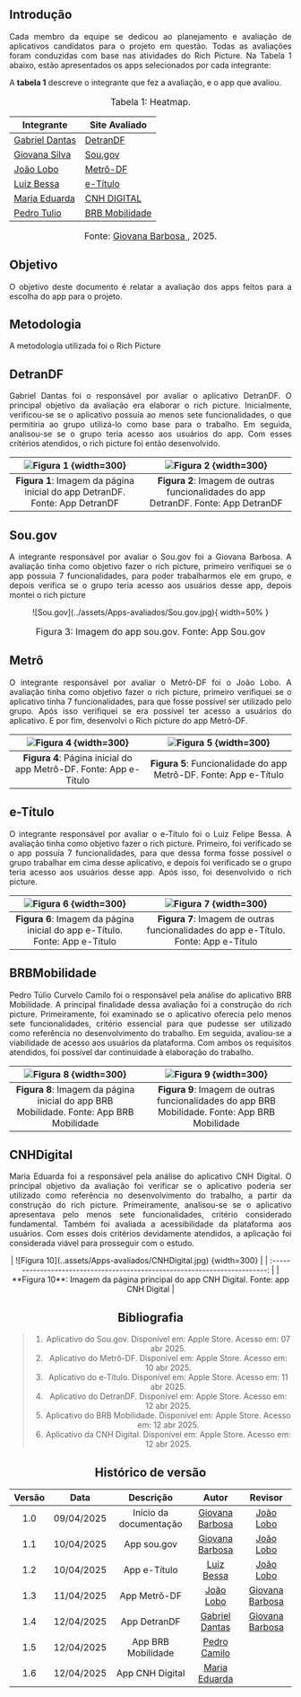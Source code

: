 ## Introdução

<p align="justify">
Cada membro da equipe se dedicou ao planejamento e avaliação de aplicativos candidatos para o projeto em questão. Todas as avaliações foram conduzidas com base nas atividades do Rich Picture. Na Tabela 1 abaixo, estão apresentados os apps selecionados por cada integrante:
</p>

A **tabela 1** descreve o integrante que fez a avaliação, e o app que avaliou.

<center>
    <font size="3"><p style="text-align: center">Tabela 1: Heatmap.</p></font>

| Integrante                                     | Site Avaliado         |
| ---------------------------------------------- | --------------------- |
| [Gabriel Dantas](https://github.com/gbevi)     |  [DetranDF](#detrandf)                     |
| [Giovana Silva](https://github.com/gio221)     | [Sou.gov](#sou.gov)   |
| [João Lobo](https://github.com/joaolobo10)     | [Metrô-DF](#Metrô-DF) |
| [Luiz Bessa](https://github.com/lfelipebessa)  | [e-Título](#e-Título) |
| [Maria Eduarda](https://github.com/maaduh)     | [CNH DIGITAL](#CNHDigital)                      |
| [Pedro Tulio](https://github.com/PedrooCamilo) | [BRB Mobilidade](#BRBMobilidade)                      |

<font size="3"><p style="text-align: center">Fonte: [Giovana Barbosa ](https://github.com/gio221), 2025.</p></font>

</center>

## Objetivo

<p align="justify">
O objetivo deste documento é relatar a avaliação dos apps feitos para a escolha do app para o projeto.
</p>

## Metodologia

A metodologia utilizada foi o Rich Picture

<a id="sou,gov"></a>

## DetranDF

<p align="justify">
Gabriel Dantas foi o responsável por avaliar o aplicativo DetranDF. O principal objetivo da avaliação era elaborar o rich picture. Inicialmente, verificou-se se o aplicativo possuía ao menos sete funcionalidades, o que permitiria ao grupo utilizá-lo como base para o trabalho. Em seguida, analisou-se se o grupo teria acesso aos usuários do app. Com esses critérios atendidos, o rich picture foi então desenvolvido.
</p>

<center>

|       ![Figura 1](../assets/Apps-avaliados/detrandf1.jpeg) {width=300}       |           ![Figura 2](../assets/Apps-avaliados/detrandf2.jpeg) {width=300}           |
| :-------------------------------------------------------------------------: | :---------------------------------------------------------------------------------: |
| **Figura 1**: Imagem da página inicial do app DetranDF. Fonte: App DetranDF | **Figura 2**: Imagem de outras funcionalidades do app DetranDF. Fonte: App DetranDF |

</center>

## Sou.gov

<p align="justify">
A integrante responsável por avaliar o Sou.gov foi a Giovana Barbosa. A avaliação tinha como objetivo fazer o rich picture, primeiro verifiquei se o app possuia 7 funcionalidades, para poder trabalharmos ele em grupo, e depois verifica se o grupo teria acesso aos usuários desse app, depois montei o rich picture
</p>

<center>
![Sou.gov](../assets/Apps-avaliados/Sou.gov.jpg){ width=50% }
<font size="3"><p style="text-align: center">Figura 3: Imagem do app sou.gov. Fonte: App Sou.gov</p></font>
</center>

## Metrô

<p align="justify">
O integrante responsável por avaliar o Metrô-DF foi o João Lobo. A avaliação tinha como objetivo fazer o rich picture, primeiro verifiquei se o aplicativo tinha 7 funcionalidades, para que fosse possível ser utilizado pelo grupo. Após isso verifiquei se era possível ter acesso a usuários do aplicativo. E por fim, desenvolvi o Rich picture do app Metrô-DF.
</p>

<center>

|  ![Figura 4](../assets/Apps-avaliados/metrodf1.PNG) {width=300}   |  ![Figura 5](../assets/Apps-avaliados/metrodf2.jpg) {width=300}   |
| :---------------------------------------------------------------: | :---------------------------------------------------------------: |
| **Figura 4**: Página inicial do app Metrô-DF. Fonte: App e-Título | **Figura 5**: Funcionalidade do app Metrô-DF. Fonte: App e-Título |

</center>

## e-Título

<p align="justify">
O integrante responsável por avaliar o e-Título foi o Luiz Felipe Bessa. A avaliação tinha como objetivo fazer o rich picture. Primeiro, foi verificado se o app possuía 7 funcionalidades, para que dessa forma fosse possível o grupo trabalhar em cima desse aplicativo, e depois foi verificado se o grupo teria acesso aos usuários desse app. Após isso, foi desenvolvido o rich picture.
</p>

<center>

|       ![Figura 6](../assets/Apps-avaliados/e-Titulo1.jpg) {width=300}       |           ![Figura 7](../assets/Apps-avaliados/e-Titulo2.PNG) {width=300}           |
| :-------------------------------------------------------------------------: | :---------------------------------------------------------------------------------: |
| **Figura 6**: Imagem da página inicial do app e-Título. Fonte: App e-Título | **Figura 7**: Imagem de outras funcionalidades do app e-Título. Fonte: App e-Título |

</center>

## BRBMobilidade

<p align="justify">
Pedro Túlio Curvelo Camilo foi o responsável pela análise do aplicativo BRB Mobilidade. A principal finalidade dessa avaliação foi a construção do rich picture. Primeiramente, foi examinado se o aplicativo oferecia pelo menos sete funcionalidades, critério essencial para que pudesse ser utilizado como referência no desenvolvimento do trabalho. Em seguida, avaliou-se a viabilidade de acesso aos usuários da plataforma. Com ambos os requisitos atendidos, foi possível dar continuidade à elaboração do trabalho.
</p>

<center>

|       ![Figura 8](../assets/Apps-avaliados/brbMobilidade1.jpg) {width=300}       |           ![Figura 9](../assets/Apps-avaliados/brbMobilidade2.jpg) {width=300}           |
| :-------------------------------------------------------------------------: | :---------------------------------------------------------------------------------: |
| **Figura 8**: Imagem da página inicial do app BRB Mobilidade. Fonte: App BRB Mobilidade | **Figura 9**: Imagem de outras funcionalidades do app BRB Mobilidade. Fonte: App BRB Mobilidade |

</center>

## CNHDigital
<p align="justify"> Maria Eduarda foi a responsável pela análise do aplicativo CNH Digital. O principal objetivo da avaliação foi verificar se o aplicativo poderia ser utilizado como referência no desenvolvimento do trabalho, a partir da construção do rich picture. Primeiramente, analisou-se se o aplicativo apresentava pelo menos sete funcionalidades, critério considerado fundamental. Também foi avaliada a acessibilidade da plataforma aos usuários. Com esses dois critérios devidamente atendidos, a aplicação foi considerada viável para prosseguir com o estudo. </p> 
<center>
|      ![Figura 10](..assets/Apps-avaliados/CNHDigital.jpg) {width=300}       |
| :-------------------------------------------------------------------------: |
| **Figura 10**: Imagem da página principal do app CNH Digital. Fonte: app CNH Digital |

## Bibliografia

> 1. Aplicativo do Sou.gov. Disponível em: Apple Store. Acesso em: 07 abr 2025.
> 2. Aplicativo do Metrô-DF. Disponível em: Apple Store. Acesso em: 10 abr 2025.
> 3. Aplicativo do e-Título. Disponível em: Apple Store. Acesso em: 11 abr 2025.
> 4. Aplicativo do DetranDF. Disponível em: Apple Store. Acesso em: 12 abr 2025.
> 5. Aplicativo do BRB Mobilidade. Disponível em: Apple Store. Acesso em: 12 abr 2025.
> 6. Aplicativo da CNH Digital. Disponível em: Apple Store. Acesso em: 12 abr 2025.

## Histórico de versão

| Versão |    Data    |       Descrição        |                     Autor                      |                  Revisor                   |
| :----: | :--------: | :--------------------: | :--------------------------------------------: | :----------------------------------------: |
|  1.0   | 09/04/2025 | Início da documentação | [Giovana Barbosa ](https://github.com/gio221)  | [João Lobo](https://github.com/joaolobo10) |
|  1.1   | 10/04/2025 |      App sou.gov       | [Giovana Barbosa ](https://github.com/gio221)  | [João Lobo](https://github.com/joaolobo10) |
|  1.2   | 10/04/2025 |      App e-Título      | [Luiz Bessa ](https://github.com/lfelipebessa) | [João Lobo](https://github.com/joaolobo10) |
|  1.3   | 11/04/2025 |      App Metrô-DF      |   [João Lobo](https://github.com/joaolobo10)   |       [Giovana Barbosa](https://github.com/gio221)                                      |
|  1.4   | 12/04/2025 |      App DetranDF      |   [Gabriel Dantas](https://github.com/gbevi)   |             [Giovana Barbosa](https://github.com/gio221)                                |
|  1.5   | 12/04/2025 |      App BRB Mobilidade      |  [Pedro Camilo](https://github.com/PedrooCamilo)   |          |
|  1.6   | 12/04/2025 |      App CNH Digital   | [Maria Eduarda](https://github.com/maaduh)     |          |